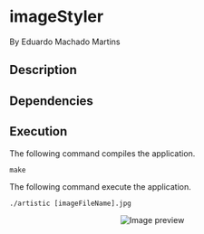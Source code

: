# imageStyler
By Eduardo Machado Martins
## Description

## Dependencies

## Execution
The following command compiles the application.
```
make
```
The following command execute the application.
```
./artistic [imageFileName].jpg
```
<div align="center">  
  <img src="https://cdn.discordapp.com/attachments/1076157666986049598/1076849328829771826/colider2d.png" alt="Image preview" /> 
</div>
